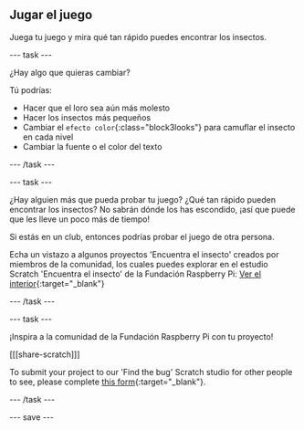 ## Jugar el juego

Juega tu juego y mira qué tan rápido puedes encontrar los insectos.

--- task ---

¿Hay algo que quieras cambiar?

Tú podrías:
- Hacer que el loro sea aún más molesto
- Hacer los insectos más pequeños
- Cambiar el `efecto color`{:class="block3looks"} para camuflar el insecto en cada nivel
- Cambiar la fuente o el color del texto

--- /task ---

--- task ---

¿Hay alguien más que pueda probar tu juego? ¿Qué tan rápido pueden encontrar los insectos? No sabrán dónde los has escondido, ¡así que puede que les lleve un poco más de tiempo!

Si estás en un club, entonces podrías probar el juego de otra persona.

Echa un vistazo a algunos proyectos 'Encuentra el insecto' creados por miembros de la comunidad, los cuales puedes explorar en el estudio Scratch 'Encuentra el insecto' de la Fundación Raspberry Pi: [Ver el interior](https://scratch.mit.edu/studios/29005236/){:target="_blank"}

--- /task ---

--- task ---

¡Inspira a la comunidad de la Fundación Raspberry Pi con tu proyecto!

[[[share-scratch]]]

To submit your project to our 'Find the bug' Scratch studio for other people to see, please complete [this form](https://form.raspberrypi.org/f/community-project-submissions){:target="_blank"}.

--- /task ---

--- save ---

